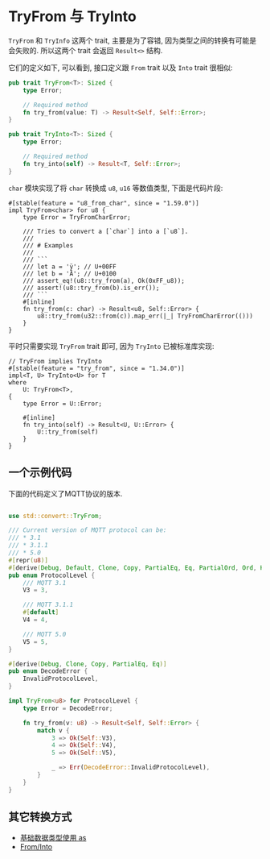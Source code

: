 # TryFrom 与 TryInto

`TryFrom` 和 `TryInfo` 这两个 trait, 主要是为了容错, 因为类型之间的转换有可能是
会失败的. 所以这两个 trait 会返回 `Result<>` 结构.

它们的定义如下, 可以看到, 接口定义跟 `From` trait 以及 `Into` trait 很相似:

```rust
pub trait TryFrom<T>: Sized {
    type Error;

    // Required method
    fn try_from(value: T) -> Result<Self, Self::Error>;
}

pub trait TryInto<T>: Sized {
    type Error;

    // Required method
    fn try_into(self) -> Result<T, Self::Error>;
}
```

`char` 模块实现了将 `char` 转换成 `u8`, `u16` 等数值类型, 下面是代码片段:

```rust, ignore
#[stable(feature = "u8_from_char", since = "1.59.0")]
impl TryFrom<char> for u8 {
    type Error = TryFromCharError;

    /// Tries to convert a [`char`] into a [`u8`].
    ///
    /// # Examples
    ///
    /// ```
    /// let a = 'ÿ'; // U+00FF
    /// let b = 'Ā'; // U+0100
    /// assert_eq!(u8::try_from(a), Ok(0xFF_u8));
    /// assert!(u8::try_from(b).is_err());
    /// ```
    #[inline]
    fn try_from(c: char) -> Result<u8, Self::Error> {
        u8::try_from(u32::from(c)).map_err(|_| TryFromCharError(()))
    }
}
```

平时只需要实现 `TryFrom` trait 即可, 因为 `TryInto` 已被标准库实现:

```rust, ignore
// TryFrom implies TryInto
#[stable(feature = "try_from", since = "1.34.0")]
impl<T, U> TryInto<U> for T
where
    U: TryFrom<T>,
{
    type Error = U::Error;

    #[inline]
    fn try_into(self) -> Result<U, U::Error> {
        U::try_from(self)
    }
}
```

## 一个示例代码

下面的代码定义了MQTT协议的版本.

```rust

use std::convert::TryFrom;

/// Current version of MQTT protocol can be:
/// * 3.1
/// * 3.1.1
/// * 5.0
#[repr(u8)]
#[derive(Debug, Default, Clone, Copy, PartialEq, Eq, PartialOrd, Ord, Hash)]
pub enum ProtocolLevel {
    /// MQTT 3.1
    V3 = 3,

    /// MQTT 3.1.1
    #[default]
    V4 = 4,

    /// MQTT 5.0
    V5 = 5,
}

#[derive(Debug, Clone, Copy, PartialEq, Eq)]
pub enum DecodeError {
    InvalidProtocolLevel,
}

impl TryFrom<u8> for ProtocolLevel {
    type Error = DecodeError;

    fn try_from(v: u8) -> Result<Self, Self::Error> {
        match v {
            3 => Ok(Self::V3),
            4 => Ok(Self::V4),
            5 => Ok(Self::V5),

            _ => Err(DecodeError::InvalidProtocolLevel),
        }
    }
}
```

## 其它转换方式

- [基础数据类型使用 as](../fundamental/cast.md)
- [From/Into](../common-traits/from-into.md)